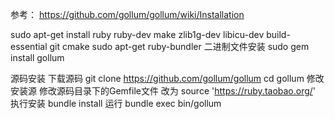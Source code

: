 参考：
    https://github.com/gollum/gollum/wiki/Installation

sudo apt-get install ruby ruby-dev make zlib1g-dev libicu-dev build-essential git cmake
sudo apt-get ruby-bundler
二进制文件安装
    sudo gem install gollum

源码安装
下载源码
    git clone https://github.com/gollum/gollum
    cd gollum
修改安装源
    修改源码目录下的Gemfile文件
    改为  source 'https://ruby.taobao.org/'
执行安装
    bundle install
运行
    bundle exec bin/gollum